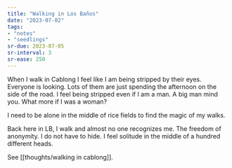```yaml
---
title: "Walking in Los Baños"
date: "2023-07-02"
tags:
- "notes"
- "seedlings"
sr-due: 2023-07-05
sr-interval: 3
sr-ease: 250
---
```


When I walk in Cablong I feel like I am being stripped by their eyes. Everyone is looking. Lots of them are just spending the afternoon on the side of the road. I feel being stripped even if I am a man. A big man mind you. What more if I was a woman?

I need to be alone in the middle of rice fields to find the magic of my walks.

Back here in LB, I walk and almost no one recognizes me. The freedom of anonymity. I do not have to hide. I feel solitude in the middle of a hundred different heads.

See [[thoughts/walking in cablong]].